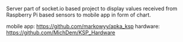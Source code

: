 Server part of socket.io based project to display values received from Raspberry Pi based sensors to mobile app in form of chart.

mobile app: https://github.com/markowyy/apka_ksp
hardware: https://github.com/MichDem/KSP_Hardware
